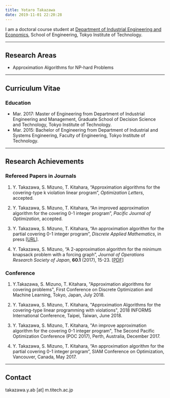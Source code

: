 ```yaml
---
title: Yotaro Takazawa
date: 2019-11-01 22:20:28
---
```




I am a doctoral course student at [Department of Industrial Engineering and Economics](http://educ.titech.ac.jp/iee/eng/), School of Engineering, Tokyo Institute of Technology.

---
## Research Areas
-   Approximation Algorithms for NP-hard Problems

---

## Curriculum Vitae
### Education
-   Mar. 2017: Master of Engineering from Department of Industrial Engineering and Management, Graduate School of Decision Science and Technology, Tokyo Institute of Technology.
-   Mar. 2015: Bachelor of Engineering from Department of Industrial and Systems Engineering, Faculty of Engineering, Tokyo Institute of Technology.

---
## Research Achievements

### Refereed Papers in Journals

1. Y. Takazawa, S. Mizuno, T. Kitahara, “Approximation algorithms for the covering-type k violation linear program”, *Optimization Letters*, accepted.

1. Y. Takazawa, S. Mizuno, T. Kitahara, “An improved approximation algorithm for the covering 0-1 integer program”, *Pacific Journal of Optimization*, accepted.

1.  Y. Takazawa, S. Mizuno, T. Kitahara, “An approximation algorithm for the partial covering 0-1 integer program”, *Discrete Applied Mathematics*, in press [[URL](http://www.sciencedirect.com/science/article/pii/S0166218X17304109)].

1.   Y. Takazawa, S. Mizuno, “A 2-approximation algorithm for the minimum knapsack problem with a forcing graph”, *Journal of Operations Research Society of Japan*, **60.1** (2017), 15-23. [[PDF](http://www.orsj.or.jp/~archive/pdf/e_mag/Vol.60_01_015.pdf)]

### Conference

1. Y.Takazawa, S. Mizuno, T. Kitahara, "Approximation algorithms for covering problems", First Conference on
Discrete Optimization and Machine Learning, Tokyo, Japan, July 2018.

1. Y. Takazawa, S. Mizuno, T. Kitahara, "Approximation Algorithms for the covering-type linear programming with violations", 2018 INFORMS International Conference, Taipei, Taiwan, June 2018.

1. Y. Takazawa, S. Mizuno, T. Kitahara, "An improve approximation algorithm for the covering 0-1 integer program", The Second Pacific Optimization Conference (POC 2017), Perth, Australia, December 2017.

1.	Y. Takazawa, S. Mizuno, T. Kitahara, “An approximation algorithm for the partial covering 0-1 integer program”, SIAM Conference on Optimization, Vancouver, Canada, May 2017.

---
## Contact
takazawa.y.ab [at] m.titech.ac.jp